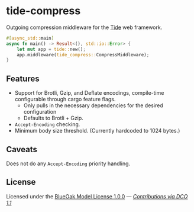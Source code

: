 # tide-compress

Outgoing compression middleware for the [Tide][] web framework.

```rust
#[async_std::main]
async fn main() -> Result<(), std::io::Error> {
    let mut app = tide::new();
    app.middleware(tide_compress::CompressMiddleware);
}
```

## Features

- Support for Brotli, Gzip, and Deflate encodings, compile-time configurable through cargo feature flags.
  - Only pulls in the necessary dependencies for the desired configuration
  - Defaults to Brotli + Gzip.
- `Accept-Encoding` checking.
- Minimum body size threshold. (Currently hardcoded to 1024 bytes.)

## Caveats

Does not do any `Accept-Encoding` priority handling.

## License

Licensed under the [BlueOak Model License 1.0.0](LICENSE) — _[Contributions via DCO 1.1](contributing.md#developers-certificate-of-origin)_

[Tide]: https://github.com/http-rs/tide

